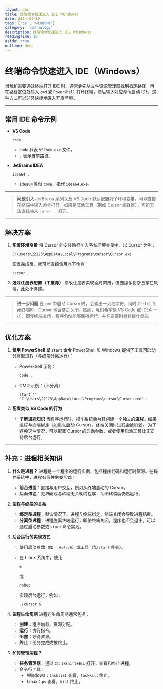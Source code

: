 ```yaml
---
layout: doc
title: 终端命令快速进入 IDE（Windows）
date: 2024-03-20
tags: ['os', 'windows']
category: 'technology'
description: 终端命令快速进入 IDE（Windows）
readingTime: 10
aside: true
outline: deep
---
```

# 终端命令快速进入 IDE（Windows）

当我们需要通过终端打开 IDE 时，通常会先从文件资源管理器找到指定路径，再在路径定位处输入 `cmd` 或 `PowerShell` 打开终端，随后输入对应命令启动 IDE，这种方式可以非常快捷地进入开发环境。

------

## 常用 IDE 命令示例

- **VS Code**

  ```shell
  code .
  ```

  - `code` 代表 `VSCode.exe` 文件。
  - `.` 表示当前路径。

- **JetBrains IDEA**

  ```shell
  idea64 .
  ```

  - `idea64` 类似 `code`，指代 `idea64.exe`。

------

> **问题引入**
> JetBrains 系列以及 VS Code 默认配置好了环境变量，可以直接在终端中输入命令打开。如果是其他工具（例如 Cursor 编译器），可能无法直接输入 `cursor .` 打开。

------

## **解决方案**

1. **配置环境变量**
   将 Cursor 的安装路径加入系统环境变量中。以 Cursor 为例：

   ```plaintext
   C:\Users\22123\AppData\Local\Programs\cursor\Cursor.exe
   ```

   配置完成后，就可以直接使用以下命令：

   ```shell
   cursor .
   ```

2. **通过注册表配置（不推荐）**
   修改注册表实现全局调用，但因操作复杂且存在风险，此处不详述。

------

> **进一步问题**
> 在 `cmd` 中启动 Cursor 时，会输出一大段字符，同时 `Ctrl+C` 关闭终端时，Cursor 也会随之关闭。然而，我们希望像 VS Code 或 IDEA 一样，即使终端关闭，程序仍然能够保持运行，并在需要时继续操作终端。

------

## **优化方案**

1. **使用 PowerShell 或 `start` 命令**
   PowerShell 和 Windows 提供了工具可启动分离型进程（与终端分离运行）：

   - PowerShell 示例：

     ```powershell
     code .
     ```

   - CMD 示例：（不分离）

     ```shell
     start "" "C:\Users\22123\AppData\Local\Programs\cursor\Cursor.exe" .
     ```

2. **配置类似 VS Code 的行为**

   - **了解进程知识**
     当程序运行时，操作系统会为其创建一个独立的**进程**。如果进程与终端绑定（如默认启动 Cursor），终端关闭时进程会被销毁。
     为了避免这种情况，可以配置 Cursor 的启动参数，或者使用启动工具让其支持后台运行。

------

## 补充：进程相关知识

1. **什么是进程？**
   进程是一个程序的运行实例，包括程序代码和运行时资源。在操作系统中，进程有两种主要形式：

   - **前台进程**：直接与用户交互，例如从终端启动的 Cursor。
   - **后台进程**：无界面或与终端无关联的程序，关闭终端后仍然运行。

2. **进程与终端的关系**

   - **绑定型进程**：默认情况下，进程与终端绑定，终端关闭会导致进程结束。
   - **分离型进程**：进程脱离终端运行，即使终端关闭，程序也不会退出。可以通过启动参数或 `start` 命令实现。

3. **后台运行的实现方式**

   - 使用启动参数（如 `--detach`）或工具（如 `start` 命令）。

   - 在 Linux 系统中，使用 

     ```
     &
     ```

      或 

     ```
     nohup
     ```

      实现后台运行，例如：

     ```shell
     ./cursor &
     ```

4. **进程生命周期**
   进程的生命周期通常包括：

   - **创建**：程序加载，资源分配。
   - **运行**：执行指令。
   - **阻塞**：等待资源。
   - **终止**：任务完成或被终止。

5. **如何管理进程？**

   - **任务管理器**：通过 `Ctrl+Shift+Esc` 打开，查看和终止进程。
   - 命令行工具：
     - Windows：`tasklist` 查看，`taskkill` 终止。
     - Linux：`ps` 查看，`kill` 终止。
